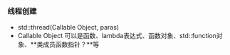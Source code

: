 # <thread>
### 线程创建
- std::thread\(Callable Object, paras\)
- Callable Object 可以是函数、lambda表达式、函数对象、std::function对象、**类成员函数指针？**等
